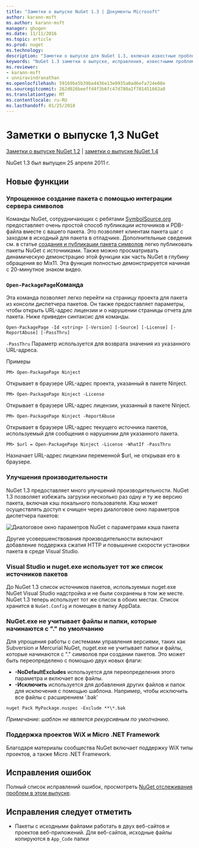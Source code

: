 ```yaml
---
title: "Заметки о выпуске NuGet 1.3 | Документы Microsoft"
author: karann-msft
ms.author: karann-msft
manager: ghogen
ms.date: 11/11/2016
ms.topic: article
ms.prod: nuget
ms.technology: 
description: "Заметки о выпуске для NuGet 1.3, включая известные проблемы, исправленные ошибки, добавленные функции и DCR."
keywords: "NuGet 1.3 заметки о выпуске, исправления, известными проблемами, добавлены функции, DCR"
ms.reviewer:
- karann-msft
- unniravindranathan
ms.openlocfilehash: 59169be5b39ba4436e13e0935a0ad6efa724e08e
ms.sourcegitcommit: 262d026beeffd4f3b6fc47d780a2f701451663a8
ms.translationtype: MT
ms.contentlocale: ru-RU
ms.lasthandoff: 01/25/2018
---
```

# <a name="nuget-13-release-notes"></a>Заметки о выпуске 1,3 NuGet

[Заметки о выпуске NuGet 1.2](../release-notes/nuget-1.2.md) | [заметки о выпуске NuGet 1.4](../release-notes/nuget-1.4.md)

NuGet 1.3 был выпущен 25 апреля 2011 г.

## <a name="new-features"></a>Новые функции

### <a name="streamlined-package-creation-with-symbol-server-integration"></a>Упрощенное создание пакета с помощью интеграции сервера символов

Команды NuGet, сотрудничающих с ребятами [SymbolSource.org](http://www.symbolsource.org/) предоставляет очень простой способ публикации источников и PDB-файла вместе с вашего пакета. Это позволяет клиентам пакета шаг с заходом в исходный для пакета в отладчике. Дополнительные сведения см. в статье [создания и публикации пакета символов](../create-packages/symbol-packages.md) легко публиковать пакеты NuGet с источниками. Также можно просматривать динамическую демонстрацию этой функции как часть NuGet в глубину обращения во Mix11. Эта функция полностью демонстрируется начиная с 20-минутное знаком видео.

### <a name="open-packagepage-command"></a>`Open-PackagePage`Команда

Эта команда позволяет легко перейти на страницу проекта для пакета из консоли диспетчера пакетов. Он также предоставляет параметры, чтобы открыть URL-адрес лицензии и о нарушении страницы отчета для пакета.
Ниже приведен синтаксис для команды.

    Open-PackagePage -Id <string> [-Version] [-Source] [-License] [-ReportAbuse] [-PassThru]

`-PassThru` Параметр используется для возврата значения из указанного URL-адреса.

Примеры

    PM> Open-PackagePage Ninject

Открывает в браузере URL-адрес проекта, указанный в пакете Ninject.

    PM> Open-PackagePage Ninject -License

Открывает в браузере URL-адрес лицензии, указанный в пакете Ninject.

    PM> Open-PackagePage Ninject -ReportAbuse

Открывает в браузере URL-адрес текущего источника пакетов, используемый для сообщения о нарушении для указанного пакета.

    PM> $url = Open-PackagePage Ninject -License -WhatIf -PassThru

Назначает URL-адрес лицензии переменной $url, не открывая его в браузере.

### <a name="performance-improvements"></a>Улучшения производительности

NuGet 1.3 предоставляет много улучшений производительности. NuGet 1.3 позволяет избежать загрузки несколько раз одну и ту же версию пакета, включая кэш локального пользователя. Кэш может осуществлять доступ к очищен через диалоговое окно параметров диспетчера пакетов:

![Диалоговое окно параметров NuGet с параметрами кэша пакета](./media/nuget-options.png)

Другие усовершенствования производительности включают добавление поддержка сжатия HTTP и повышение скорости установки пакета в среде Visual Studio.

### <a name="visual-studio-and-nugetexe-uses-the-same-list-of-package-sources"></a>Visual Studio и nuget.exe использует тот же список источников пакетов

До NuGet 1.3 список источников пакетов, используемых nuget.exe NuGet Visual Studio надстройка и не были сохранены в том же месте. NuGet 1.3 теперь использует тот же список в обоих местах. Список хранится в `NuGet.Config` и помещен в папку AppData.

### <a name="nugetexe-ignores-files-and-folders-that-start-with--by-default"></a>NuGet.exe не учитывает файлы и папки, которые начинаются с "." по умолчанию

Для упрощения работы с системами управления версиями, таких как Subversion и Mercurial NuGet, nuget.exe не учитывает папки и файлы, которые начинаются с "." символов при создании пакетов. Это может быть переопределено с помощью двух новых флаги:

* __-NoDefaultExcludes__ используется для переопределения этого параметра и включает все файлы.
* __-Исключить__ используется для добавления других файлов и папок для исключения с помощью шаблона. Например, чтобы исключить все файлы с расширением '.bak'

```
nuget Pack MyPackage.nuspec -Exclude **\*.bak
```  

_Примечание: шаблон не является рекурсивным по умолчанию._

### <a name="support-for-wix-projects-and-the-net-micro-framework"></a>Поддержка проектов WiX и Micro .NET Framework

Благодаря материалы сообщества NuGet включает поддержку WiX типы проектов, а также Micro .NET Framework.

## <a name="bug-fixes"></a>Исправления ошибок

Полный список исправлений ошибок, просмотреть [NuGet отслеживания проблем в этом выпуске](http://nuget.codeplex.com/workitem/list/advanced?keyword=&status=All&type=All&priority=All&release=NuGet%201.3&assignedTo=All&component=All&sortField=LastUpdatedDate&sortDirection=Descending&page=0).

## <a name="bug-fixes-worth-noting"></a>Исправления следует отметить

* Пакеты с исходными файлами работать в двух веб-сайтов и проектов веб-приложений.
Для веб-сайтов, исходные файлы копируются в `App_Code` папки
